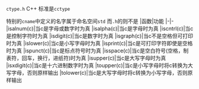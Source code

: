 `ctype.h` C++ 标准是`cctype`

特别的`cname`中定义的名字属于命名空间`std` 而`.h`的则不是
|函数|功能
|-|-
|isalnum(c)|当c是字母或数字时为真
|isalpha(c)|当c是字母时为真
|iscntrl(c)|当c是控制字符时为真
|isdigit(c)|当c是数字时为真
|isgraph(c)|当c不是空格但可打印时为真
|islower(c)|当c是小写字母时为真
|isprint(c)|当c是可打印字符即使是空格时为真
|ispunct(c)|当c是标点符号时为真
|isspace(c)|当c是空白符号(空格，制表符，回车，换行，进纸符)时为真
|isupper(c)|当c是大写字母时为真
|isxdigit(c)|当c是十六进制数字时为真
|toupper(c)|当c是小写字母时将c转换为大写字母，否则原样输出
|tolower(c)|当c是大写字母时将c转换为小写字母，否则原样输出

